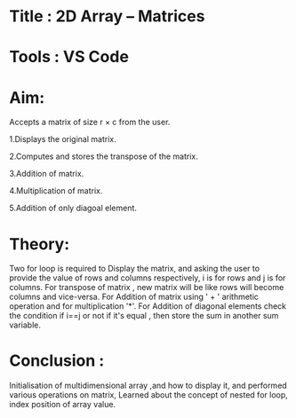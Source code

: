 # Title : 2D Array – Matrices

# Tools : VS Code

# Aim: 

Accepts a matrix of size r × c from the user.

1.Displays the original matrix.

2.Computes and stores the transpose of the matrix.

3.Addition of matrix.

4.Multiplication of matrix.

5.Addition of only diagoal element.

# Theory:
Two for loop is required to Display the matrix, and asking the user to provide the value of rows and columns respectively, i is for rows and j is for columns. For transpose of matrix , new matrix will be like rows will become columns and vice-versa. For Addition of matrix using ' + ' arithmetic operation and for multiplication '*'. For Addition of diagonal elements check the condition if i==j or not if it's equal , then store the sum in another sum variable.

# Conclusion :

Initialisation of multidimensional array ,and how to display it, and performed various operations on matrix, Learned about the concept of nested for loop, index position of array value.
